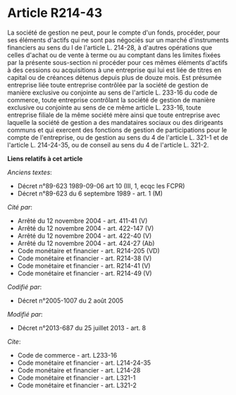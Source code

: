 # Article R214-43

La société de gestion ne peut, pour le compte d'un fonds, procéder, pour ses éléments d'actifs qui ne sont pas négociés sur
un marché d'instruments financiers au sens du I de l'article L. 214-28, à d'autres opérations que celles d'achat ou de vente
à terme ou au comptant dans les limites fixées par la présente sous-section ni procéder pour ces mêmes éléments d'actifs à
des cessions ou acquisitions à une entreprise qui lui est liée de titres en capital ou de créances détenus depuis plus de
douze mois. Est présumée entreprise liée toute entreprise contrôlée par la société de gestion de manière exclusive ou
conjointe au sens de l'article L. 233-16 du code de commerce, toute entreprise contrôlant la société de gestion de manière
exclusive ou conjointe au sens de ce même article L. 233-16, toute entreprise filiale de la même société mère ainsi que toute
entreprise avec laquelle la société de gestion a des mandataires sociaux ou des dirigeants communs et qui exercent des
fonctions de gestion de participations pour le compte de l'entreprise, ou de gestion au sens du 4 de l'article L. 321-1 et de
l'article L. 214-24-35, ou de conseil au sens du 4 de l'article L. 321-2.

**Liens relatifs à cet article**

_Anciens textes_:

  - Décret n°89-623 1989-09-06 art 10 (III, 1, ecqc les FCPR)
  - Décret n°89-623 du 6 septembre 1989 - art. 1 (M)

_Cité par_:

  - Arrêté du 12 novembre 2004 - art. 411-41 (V)
  - Arrêté du 12 novembre 2004 - art. 422-147 (V)
  - Arrêté du 12 novembre 2004 - art. 422-40 (V)
  - Arrêté du 12 novembre 2004 - art. 424-27 (Ab)
  - Code monétaire et financier - art. R214-205 (VD)
  - Code monétaire et financier - art. R214-38 (V)
  - Code monétaire et financier - art. R214-41 (V)
  - Code monétaire et financier - art. R214-49 (V)

_Codifié par_:

  - Décret n°2005-1007 du 2 août 2005

_Modifié par_:

  - Décret n°2013-687 du 25 juillet 2013 - art. 8

_Cite_:

  - Code de commerce - art. L233-16
  - Code monétaire et financier - art. L214-24-35
  - Code monétaire et financier - art. L214-28
  - Code monétaire et financier - art. L321-1
  - Code monétaire et financier - art. L321-2
